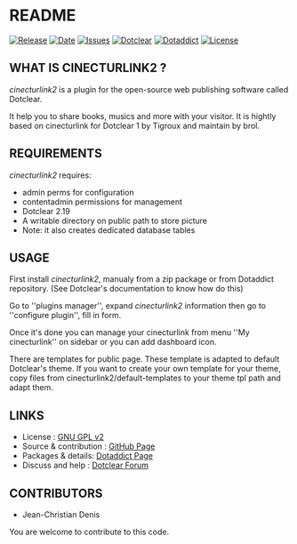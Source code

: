 # README

[![Release](https://img.shields.io/github/v/release/JcDenis/cinecturlink2)](https://github.com/JcDenis/cinecturlink2/releases)
[![Date](https://img.shields.io/github/release-date/JcDenis/cinecturlink2)](https://github.com/JcDenis/cinecturlink2/releases)
[![Issues](https://img.shields.io/github/issues/JcDenis/cinecturlink2)](https://github.com/JcDenis/cinecturlink2/issues)
[![Dotclear](https://img.shields.io/badge/dotclear-v2.19-blue.svg)](https://fr.dotclear.org/download)
[![Dotaddict](https://img.shields.io/badge/dotaddict-official-green.svg)](https://plugins.dotaddict.org/dc2/details/cinecturlink2)
[![License](https://img.shields.io/github/license/JcDenis/cinecturlink2)](https://github.com/JcDenis/cinecturlink2/blob/master/LICENSE)

## WHAT IS CINECTURLINK2 ?

_cinecturlink2_ is a plugin for the open-source 
web publishing software called Dotclear.

It help you to share books, musics and more with your visitor.
It is hightly based on cinecturlink for Dotclear 1 
by Tigroux and maintain by brol.

## REQUIREMENTS

 _cinecturlink2_ requires: 

  * admin perms for configuration
  * contentadmin permissions for management
  * Dotclear 2.19
  * A writable directory on public path to store picture
  * Note: it also creates dedicated database tables

## USAGE

First install _cinecturlink2_, manualy from a zip package or from 
Dotaddict repository. (See Dotclear's documentation to know how do this)

Go to ''plugins manager'', expand _cinecturlink2_ information then 
go to ''configure plugin'', fill in form.

Once it's done you can manage your cinecturlink from menu 
''My cinecturlink'' on sidebar or you can add dashboard icon.

There are templates for public page. These template is adapted to 
default Dotclear's theme. If you want to create your own template 
for your theme, copy files from cinecturlink2/default-templates 
to your theme tpl path and adapt them.

## LINKS

 * License : [GNU GPL v2](https://www.gnu.org/licenses/old-licenses/lgpl-2.0.html)
 * Source & contribution : [GitHub Page](https://github.com/JcDenis/cinecturlink2)
 * Packages & details:  [Dotaddict Page](https://plugins.dotaddict.org/dc2/details/cinecturlink2)
 * Discuss and help : [Dotclear Forum](https://forum.dotclear.org/viewtopic.php?id=40893)

## CONTRIBUTORS

 * Jean-Christian Denis

 You are welcome to contribute to this code.